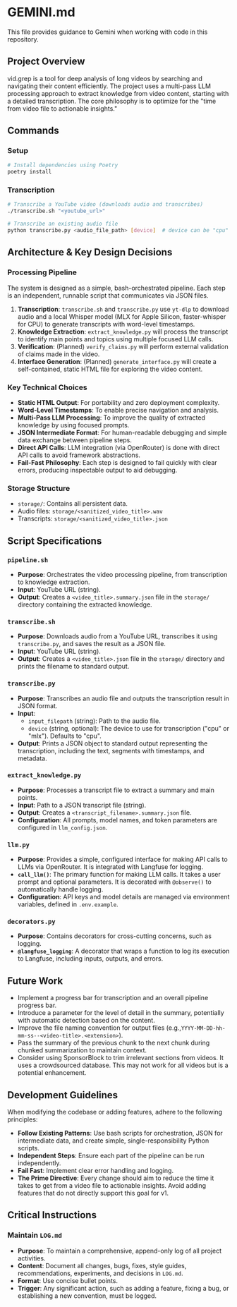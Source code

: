 # GEMINI.md

This file provides guidance to Gemini when working with code in this repository.

## Project Overview

vid.grep is a tool for deep analysis of long videos by searching and navigating their content efficiently. The project uses a multi-pass LLM processing approach to extract knowledge from video content, starting with a detailed transcription. The core philosophy is to optimize for the "time from video file to actionable insights."

## Commands

### Setup
```bash
# Install dependencies using Poetry
poetry install
```

### Transcription
```bash
# Transcribe a YouTube video (downloads audio and transcribes)
./transcribe.sh "<youtube_url>"

# Transcribe an existing audio file
python transcribe.py <audio_file_path> [device]  # device can be "cpu" or "mlx"
```

## Architecture & Key Design Decisions

### Processing Pipeline
The system is designed as a simple, bash-orchestrated pipeline. Each step is an independent, runnable script that communicates via JSON files.

1.  **Transcription**: `transcribe.sh` and `transcribe.py` use `yt-dlp` to download audio and a local Whisper model (MLX for Apple Silicon, faster-whisper for CPU) to generate transcripts with word-level timestamps.
2.  **Knowledge Extraction**: `extract_knowledge.py` will process the transcript to identify main points and topics using multiple focused LLM calls.
3.  **Verification**: (Planned) `verify_claims.py` will perform external validation of claims made in the video.
4.  **Interface Generation**: (Planned) `generate_interface.py` will create a self-contained, static HTML file for exploring the video content.

### Key Technical Choices
- **Static HTML Output**: For portability and zero deployment complexity.
- **Word-Level Timestamps**: To enable precise navigation and analysis.
- **Multi-Pass LLM Processing**: To improve the quality of extracted knowledge by using focused prompts.
- **JSON Intermediate Format**: For human-readable debugging and simple data exchange between pipeline steps.
- **Direct API Calls**: LLM integration (via OpenRouter) is done with direct API calls to avoid framework abstractions.
- **Fail-Fast Philosophy**: Each step is designed to fail quickly with clear errors, producing inspectable output to aid debugging.

### Storage Structure
- `storage/`: Contains all persistent data.
- Audio files: `storage/<sanitized_video_title>.wav`
- Transcripts: `storage/<sanitized_video_title>.json`

## Script Specifications

### `pipeline.sh`
- **Purpose**: Orchestrates the video processing pipeline, from transcription to knowledge extraction.
- **Input**: YouTube URL (string).
- **Output**: Creates a `<video_title>.summary.json` file in the `storage/` directory containing the extracted knowledge.

### `transcribe.sh`
- **Purpose**: Downloads audio from a YouTube URL, transcribes it using `transcribe.py`, and saves the result as a JSON file.
- **Input**: YouTube URL (string).
- **Output**: Creates a `<video_title>.json` file in the `storage/` directory and prints the filename to standard output.

### `transcribe.py`
- **Purpose**: Transcribes an audio file and outputs the transcription result in JSON format.
- **Input**: 
  - `input_filepath` (string): Path to the audio file.
  - `device` (string, optional): The device to use for transcription ("cpu" or "mlx"). Defaults to "cpu".
- **Output**: Prints a JSON object to standard output representing the transcription, including the text, segments with timestamps, and metadata.

### `extract_knowledge.py`
- **Purpose**: Processes a transcript file to extract a summary and main points.
- **Input**: Path to a JSON transcript file (string).
- **Output**: Creates a `<transcript_filename>.summary.json` file.
- **Configuration**: All prompts, model names, and token parameters are configured in `llm_config.json`.

### `llm.py`
- **Purpose**: Provides a simple, configured interface for making API calls to LLMs via OpenRouter. It is integrated with Langfuse for logging.
- **`call_llm()`**: The primary function for making LLM calls. It takes a user prompt and optional parameters. It is decorated with `@observe()` to automatically handle logging.
- **Configuration**: API keys and model details are managed via environment variables, defined in `.env.example`.

### `decorators.py`
- **Purpose**: Contains decorators for cross-cutting concerns, such as logging.
- **`@langfuse_logging`**: A decorator that wraps a function to log its execution to Langfuse, including inputs, outputs, and errors.

## Future Work
- Implement a progress bar for transcription and an overall pipeline progress bar.
- Introduce a parameter for the level of detail in the summary, potentially with automatic detection based on the content.
- Improve the file naming convention for output files (e.g.,`YYYY-MM-DD-hh-mm-ss--<video-title>.<extension>`).
- Pass the summary of the previous chunk to the next chunk during chunked summarization to maintain context.
- Consider using SponsorBlock to trim irrelevant sections from videos. It uses a crowdsourced database. This may not work for all videos but is a potential enhancement.

## Development Guidelines

When modifying the codebase or adding features, adhere to the following principles:
- **Follow Existing Patterns**: Use bash scripts for orchestration, JSON for intermediate data, and create simple, single-responsibility Python scripts.
- **Independent Steps**: Ensure each part of the pipeline can be run independently.
- **Fail Fast**: Implement clear error handling and logging.
- **The Prime Directive**: Every change should aim to reduce the time it takes to get from a video file to actionable insights. Avoid adding features that do not directly support this goal for v1.

## Critical Instructions

### Maintain `LOG.md`
- **Purpose**: To maintain a comprehensive, append-only log of all project activities.
- **Content**: Document all changes, bugs, fixes, style guides, recommendations, experiments, and decisions in `LOG.md`.
- **Format**: Use concise bullet points.
- **Trigger**: Any significant action, such as adding a feature, fixing a bug, or establishing a new convention, must be logged.